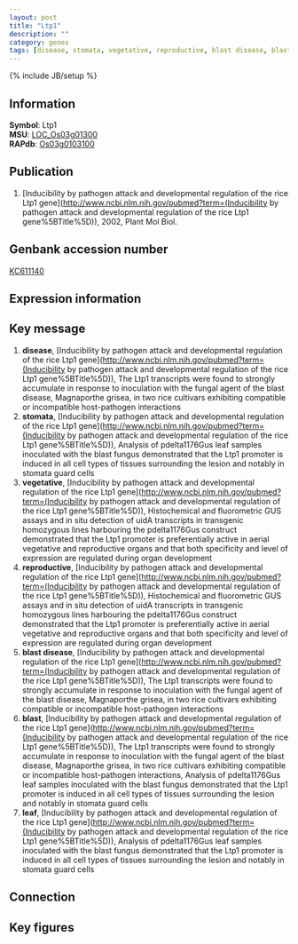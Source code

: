 ```yaml
---
layout: post
title: "Ltp1"
description: ""
category: genes
tags: [disease, stomata, vegetative, reproductive, blast disease, blast, leaf, Gene]
---
```

{% include JB/setup %}

## Information
__Symbol__: Ltp1  
__MSU__: [LOC_Os03g01300](http://rice.plantbiology.msu.edu/cgi-bin/ORF_infopage.cgi?orf=LOC_Os03g01300)  
__RAPdb__: [Os03g0103100](http://rapdb.dna.affrc.go.jp/viewer/gbrowse_details/irgsp1?name=Os03g0103100)  

## Publication
1. [Inducibility by pathogen attack and developmental regulation of the rice Ltp1 gene](http://www.ncbi.nlm.nih.gov/pubmed?term=(Inducibility by pathogen attack and developmental regulation of the rice Ltp1 gene%5BTitle%5D)), 2002, Plant Mol Biol.

## Genbank accession number
[KC611140](http://www.ncbi.nlm.nih.gov/nuccore/KC611140)

## Expression information

## Key message
1. __disease__, [Inducibility by pathogen attack and developmental regulation of the rice Ltp1 gene](http://www.ncbi.nlm.nih.gov/pubmed?term=(Inducibility by pathogen attack and developmental regulation of the rice Ltp1 gene%5BTitle%5D)),  The Ltp1 transcripts were found to strongly accumulate in response to inoculation with the fungal agent of the blast disease, Magnaporthe grisea, in two rice cultivars exhibiting compatible or incompatible host-pathogen interactions
2. __stomata__, [Inducibility by pathogen attack and developmental regulation of the rice Ltp1 gene](http://www.ncbi.nlm.nih.gov/pubmed?term=(Inducibility by pathogen attack and developmental regulation of the rice Ltp1 gene%5BTitle%5D)),  Analysis of pdelta1176Gus leaf samples inoculated with the blast fungus demonstrated that the Ltp1 promoter is induced in all cell types of tissues surrounding the lesion and notably in stomata guard cells
3. __vegetative__, [Inducibility by pathogen attack and developmental regulation of the rice Ltp1 gene](http://www.ncbi.nlm.nih.gov/pubmed?term=(Inducibility by pathogen attack and developmental regulation of the rice Ltp1 gene%5BTitle%5D)),  Histochemical and fluorometric GUS assays and in situ detection of uidA transcripts in transgenic homozygous lines harbouring the pdelta1176Gus construct demonstrated that the Ltp1 promoter is preferentially active in aerial vegetative and reproductive organs and that both specificity and level of expression are regulated during organ development
4. __reproductive__, [Inducibility by pathogen attack and developmental regulation of the rice Ltp1 gene](http://www.ncbi.nlm.nih.gov/pubmed?term=(Inducibility by pathogen attack and developmental regulation of the rice Ltp1 gene%5BTitle%5D)),  Histochemical and fluorometric GUS assays and in situ detection of uidA transcripts in transgenic homozygous lines harbouring the pdelta1176Gus construct demonstrated that the Ltp1 promoter is preferentially active in aerial vegetative and reproductive organs and that both specificity and level of expression are regulated during organ development
5. __blast disease__, [Inducibility by pathogen attack and developmental regulation of the rice Ltp1 gene](http://www.ncbi.nlm.nih.gov/pubmed?term=(Inducibility by pathogen attack and developmental regulation of the rice Ltp1 gene%5BTitle%5D)),  The Ltp1 transcripts were found to strongly accumulate in response to inoculation with the fungal agent of the blast disease, Magnaporthe grisea, in two rice cultivars exhibiting compatible or incompatible host-pathogen interactions
6. __blast__, [Inducibility by pathogen attack and developmental regulation of the rice Ltp1 gene](http://www.ncbi.nlm.nih.gov/pubmed?term=(Inducibility by pathogen attack and developmental regulation of the rice Ltp1 gene%5BTitle%5D)),  The Ltp1 transcripts were found to strongly accumulate in response to inoculation with the fungal agent of the blast disease, Magnaporthe grisea, in two rice cultivars exhibiting compatible or incompatible host-pathogen interactions, Analysis of pdelta1176Gus leaf samples inoculated with the blast fungus demonstrated that the Ltp1 promoter is induced in all cell types of tissues surrounding the lesion and notably in stomata guard cells
7. __leaf__, [Inducibility by pathogen attack and developmental regulation of the rice Ltp1 gene](http://www.ncbi.nlm.nih.gov/pubmed?term=(Inducibility by pathogen attack and developmental regulation of the rice Ltp1 gene%5BTitle%5D)),  Analysis of pdelta1176Gus leaf samples inoculated with the blast fungus demonstrated that the Ltp1 promoter is induced in all cell types of tissues surrounding the lesion and notably in stomata guard cells

## Connection

## Key figures


